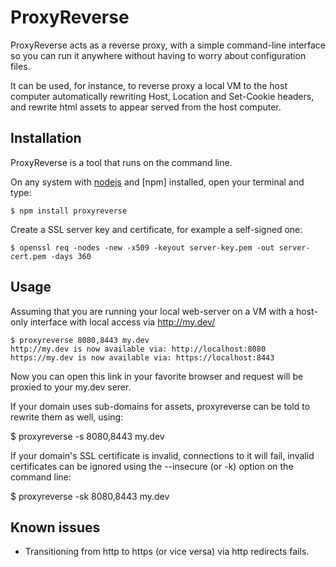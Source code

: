# ProxyReverse

ProxyReverse acts as a reverse proxy, with a simple command-line interface so
you can run it anywhere without having to worry about configuration files.

It can be used, for instance, to reverse proxy a local VM to the host computer
automatically rewriting Host, Location and Set-Cookie headers, and rewrite html
assets to appear served from the host computer.

## Installation

ProxyReverse is a tool that runs on the command line.

On any system with [nodejs] and [npm] installed, open your terminal
and type:

    $ npm install proxyreverse

Create a SSL server key and certificate, for example a self-signed one:

    $ openssl req -nodes -new -x509 -keyout server-key.pem -out server-cert.pem -days 360

## Usage

Assuming that you are running your local web-server on a VM with a host-only
interface with local access via http://my.dev/

    $ proxyreverse 8080,8443 my.dev
    http://my.dev is now available via: http://localhost:8080
    https://my.dev is now available via: https://localhost:8443

Now you can open this link in your favorite browser and request will
be proxied to your my.dev serer.

If your domain uses sub-domains for assets, proxyreverse can be told to rewrite
them as well, using:

   $ proxyreverse -s 8080,8443 my.dev

If your domain's SSL certificate is invalid, connections to it will fail, invalid
certificates can be ignored using the --insecure (or -k) option on the command line:

   $ proxyreverse -sk 8080,8443 my.dev


[nodejs]: http://nodejs.org/download/
[github]: https://github.com/andytson/proxyremote.js


## Known issues

* Transitioning from http to https (or vice versa) via http redirects fails.